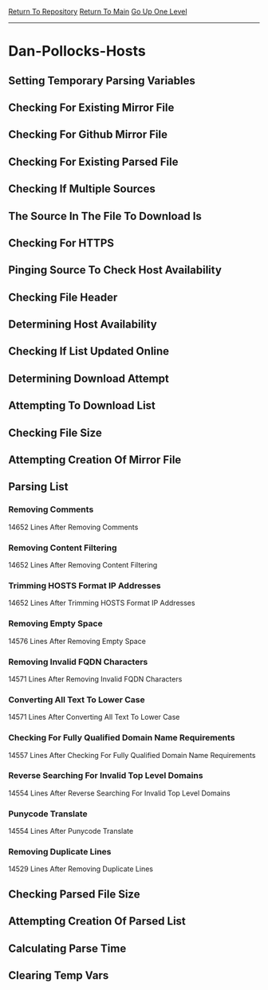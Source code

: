 [Return To Repository](https://github.com/deathbybandaid/piholeparser/)
[Return To Main](https://github.com/deathbybandaid/piholeparser/blob/master/RecentRunLogs/Mainlog.md)
[Go Up One Level](https://github.com/deathbybandaid/piholeparser/blob/master/RecentRunLogs/TopLevelScripts/30-Processing-External-Blacklists.md)
____________________________________
# Dan-Pollocks-Hosts
## Setting Temporary Parsing Variables
## Checking For Existing Mirror File
## Checking For Github Mirror File
## Checking For Existing Parsed File
## Checking If Multiple Sources
## The Source In The File To Download Is
## Checking For HTTPS
## Pinging Source To Check Host Availability
## Checking File Header
## Determining Host Availability
## Checking If List Updated Online
## Determining Download Attempt
## Attempting To Download List
## Checking File Size
## Attempting Creation Of Mirror File
## Parsing List
### Removing Comments
14652 Lines After Removing Comments
### Removing Content Filtering
14652 Lines After Removing Content Filtering
### Trimming HOSTS Format IP Addresses
14652 Lines After Trimming HOSTS Format IP Addresses
### Removing Empty Space
14576 Lines After Removing Empty Space
### Removing Invalid FQDN Characters
14571 Lines After Removing Invalid FQDN Characters
### Converting All Text To Lower Case
14571 Lines After Converting All Text To Lower Case
### Checking For Fully Qualified Domain Name Requirements
14557 Lines After Checking For Fully Qualified Domain Name Requirements
### Reverse Searching For Invalid Top Level Domains
14554 Lines After Reverse Searching For Invalid Top Level Domains
### Punycode Translate
14554 Lines After Punycode Translate
### Removing Duplicate Lines
14529 Lines After Removing Duplicate Lines
## Checking Parsed File Size
## Attempting Creation Of Parsed List
## Calculating Parse Time
## Clearing Temp Vars
